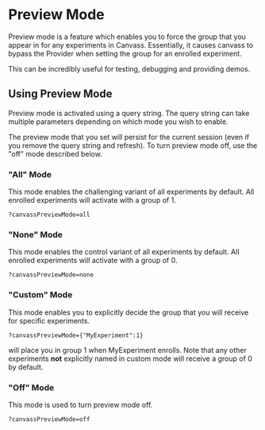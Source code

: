 # Preview Mode
Preview mode is a feature which enables you to force the group that you appear in for any experiments in Canvass. Essentially, it causes canvass to bypass the Provider when setting the group for an enrolled experiment.

This can be incredibly useful for testing, debugging and providing demos.

## Using Preview Mode
Preview mode is activated using a query string. The query string can take multiple parameters depending on which mode you wish to enable.

The preview mode that you set will persist for the current session (even if you remove the query string and refresh). To turn preview mode off, use the "off" mode described below.

### "All" Mode
This mode enables the challenging variant of all experiments by default. All enrolled experiments will activate with a group of 1.

`?canvassPreviewMode=all`

### "None" Mode
This mode enables the control variant of all experiments by default. All enrolled experiments will activate with a group of 0.

`?canvassPreviewMode=none`

### "Custom" Mode
This mode enables you to explicitly decide the group that you will receive for specific experiments.

`?canvassPreviewMode={"MyExperiment":1}`

will place you in group 1 when MyExperiment enrolls. Note that any other experiments **not** explicitly named in custom mode will receive a group of 0 by default.

### "Off" Mode
This mode is used to turn preview mode off.

`?canvassPreviewMode=off`
